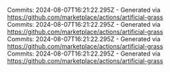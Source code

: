Commits: 2024-08-07T16:21:22.295Z - Generated via https://github.com/marketplace/actions/artificial-grass
<br>
Commits: 2024-08-07T16:21:22.295Z - Generated via https://github.com/marketplace/actions/artificial-grass
<br>
Commits: 2024-08-07T16:21:22.295Z - Generated via https://github.com/marketplace/actions/artificial-grass
<br>
Commits: 2024-08-07T16:21:22.295Z - Generated via https://github.com/marketplace/actions/artificial-grass
<br>

